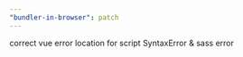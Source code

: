 ```yaml
---
"bundler-in-browser": patch
---
```


correct vue error location for script SyntaxError & sass error
